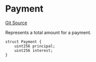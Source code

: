 # Payment
[Git Source](https://github.com/teller-protocol/teller-protocol-v2/blob/cc7fb9358a2518de7ee33e518ebac21eac498b0d/contracts/TellerV2Storage.sol)

Represents a total amount for a payment.


```solidity
struct Payment {
    uint256 principal;
    uint256 interest;
}
```

